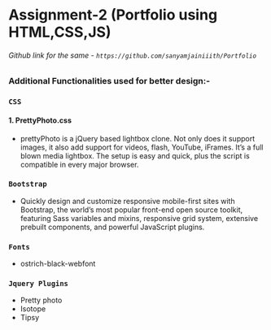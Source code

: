# Assignment-2 (Portfolio using HTML,CSS,JS)

###### Github link for the same - `https://github.com/sanyamjainiiith/Portfolio`

### Additional Functionalities used for better design:-

### `CSS`
 #### 1. PrettyPhoto.css
- prettyPhoto is a jQuery based lightbox clone. Not only does it support images, it also add support for videos, flash, YouTube, iFrames. It’s a full blown media lightbox. The setup is easy and quick, plus the script is compatible in every major browser.

### `Bootstrap`
- Quickly design and customize responsive mobile-first sites with Bootstrap, the world’s most popular front-end open source toolkit, featuring Sass variables and mixins, responsive grid system, extensive prebuilt components, and powerful JavaScript plugins.

### `Fonts`
- ostrich-black-webfont

### `Jquery Plugins`
- Pretty photo
- Isotope
- Tipsy
